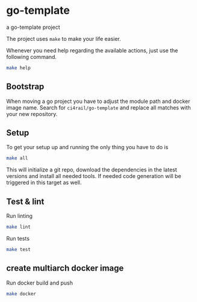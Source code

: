 # go-template

a go-template project

The project uses `make` to make your life easier. 

Whenever you need help regarding the available actions, just use the following command.

```bash
make help
```

## Bootstrap

When moving a go project you have to adjust the module path and docker image name.
Search for `ci4rail/go-template` and replace all matches with your new repository.

## Setup

To get your setup up and running the only thing you have to do is

```bash
make all
```

This will initialize a git repo, download the dependencies in the latest versions and install all needed tools.
If needed code generation will be triggered in this target as well.

## Test & lint

Run linting

```bash
make lint
```

Run tests

```bash
make test
```

## create multiarch docker image

Run docker build and push

```bash
make docker
```